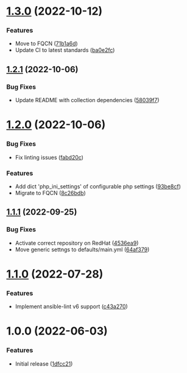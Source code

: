 # [1.3.0](https://github.com/de-it-krachten/ansible-role-php/compare/v1.2.1...v1.3.0) (2022-10-12)


### Features

* Move to FQCN ([71b1a6d](https://github.com/de-it-krachten/ansible-role-php/commit/71b1a6dff6a4d03f37a06c162f52f94e0c648059))
* Update CI to latest standards ([ba0e2fc](https://github.com/de-it-krachten/ansible-role-php/commit/ba0e2fc114e64c71a0ed824c136cceec0a552099))

## [1.2.1](https://github.com/de-it-krachten/ansible-role-php/compare/v1.2.0...v1.2.1) (2022-10-06)


### Bug Fixes

* Update README with collection dependencies ([58039f7](https://github.com/de-it-krachten/ansible-role-php/commit/58039f74557a2cc293a65674729d3aad017f23e9))

# [1.2.0](https://github.com/de-it-krachten/ansible-role-php/compare/v1.1.1...v1.2.0) (2022-10-06)


### Bug Fixes

* Fix linting issues ([fabd20c](https://github.com/de-it-krachten/ansible-role-php/commit/fabd20c78a430db911285086112d5dbeb70fd73c))


### Features

* Add dict 'php_ini_settings' of configurable php settings ([93be8cf](https://github.com/de-it-krachten/ansible-role-php/commit/93be8cf1a5cca77ddc18b7a731c41f8693eb05ef))
* Migrate to FQCN ([8c26bdb](https://github.com/de-it-krachten/ansible-role-php/commit/8c26bdbc0f394712f3d5feea934b740e5f6bad66))

## [1.1.1](https://github.com/de-it-krachten/ansible-role-php/compare/v1.1.0...v1.1.1) (2022-09-25)


### Bug Fixes

* Activate correct repository on RedHat ([4536ea9](https://github.com/de-it-krachten/ansible-role-php/commit/4536ea9dd116b404adc9d5fee775b056588a48fa))
* Move generic settngs to defaults/main.yml ([64af379](https://github.com/de-it-krachten/ansible-role-php/commit/64af379c6ec6498e1e02da667d930e03942eb209))

# [1.1.0](https://github.com/de-it-krachten/ansible-role-php/compare/v1.0.0...v1.1.0) (2022-07-28)


### Features

* Implement ansible-lint v6 support ([c43a270](https://github.com/de-it-krachten/ansible-role-php/commit/c43a270c1f28db18c3b0f1e27d2ca12c2c03c2ae))

# 1.0.0 (2022-06-03)


### Features

* Initial release ([1dfcc21](https://github.com/de-it-krachten/ansible-role-php/commit/1dfcc215b3187738d109281b7da8f6beebc330d4))
